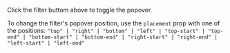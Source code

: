 Click the filter buttom above to toggle the popover.

To change the filter's popover position, use the `placement` prop with one of the positions: 
`"top" | "right" | "bottom" | "left" | "top-start" | "top-end" | "bottom-start" | "bottom-end" | "right-start" | "right-end" | "left-start" | "left-end"`